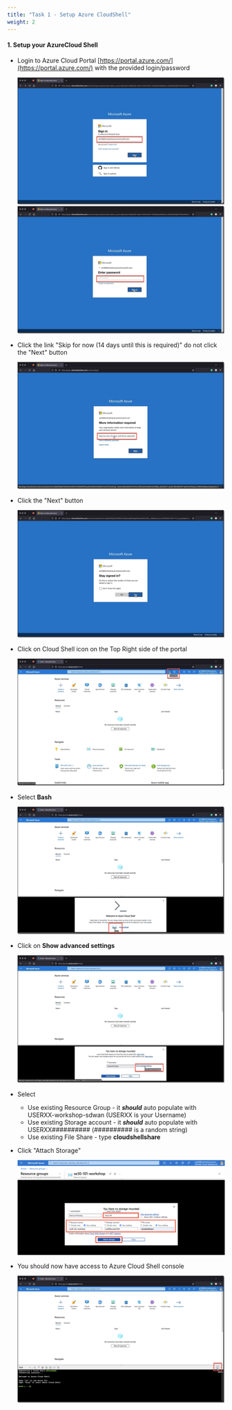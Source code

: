 ```yaml
---
title: "Task 1 - Setup Azure CloudShell"
weight: 2
---
```


#### 1. **Setup your AzureCloud Shell**

* Login to Azure Cloud Portal [https://portal.azure.com/](https://portal.azure.com/) with the provided login/password

    ![cloudshell1](../images/cloudshell-01.jpg)
    ![cloudshell2](../images/cloudshell-02.jpg)

* Click the link "Skip for now (14 days until this is required)" do not click the "Next" button

    ![cloudshell3](../images/cloudshell-03.jpg)

* Click the "Next" button

    ![cloudshell4](../images/cloudshell-04.jpg)

* Click on Cloud Shell icon on the Top Right side of the portal

    ![cloudshell5](../images/cloudshell-05.jpg)

* Select **Bash**

    ![cloudshell6](../images/cloudshell-06.jpg)

* Click on **Show advanced settings**

    ![cloudshell7](../images/cloudshell-07.jpg)
* Select
  * Use existing Resource Group  - it ***should*** auto populate with USERXX-workshop-sdwan (USERXX is your Username)
  * Use existing Storage account - it ***should*** auto populate with USERXX########## (########## is a random string)
  * Use existing File Share  - type **cloudshellshare**
* Click "Attach Storage"

    ![cloudshell8](../images/cloudshell-08.png)

* You should now have access to Azure Cloud Shell console

    ![cloudshell9](../images/cloudshell-09.jpg)